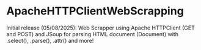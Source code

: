 # ApacheHTTPClientWebScrapping
Initial release (05/08/2025): Web Scrapper using Apache HTTPClient (GET and POST) and JSoup for parsing HTML document (Document) with .select(), .parse(), .attr() and more!
